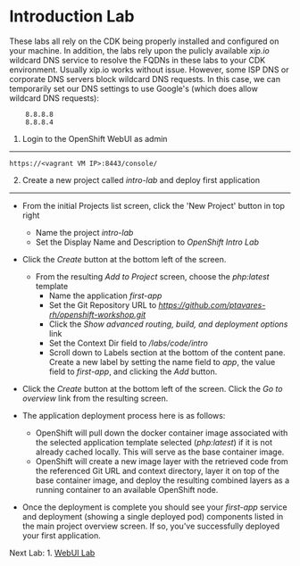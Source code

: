Introduction Lab
================

These labs all rely on the CDK being properly installed and configured on your machine. In addition, the labs rely upon the pulicly available _xip.io_ wildcard DNS service to resolve the FQDNs in these labs to your CDK environment. Usually xip.io works without issue. However, some ISP DNS or corporate DNS servers block wildcard DNS requests. In this case, we can temporarily set our DNS settings to use Google's (which does allow wildcard DNS requests):

		8.8.8.8
		8.8.8.4

1) Login to the OpenShift WebUI as admin
----------------------------------------

	https://<vagrant VM IP>:8443/console/

2) Create a new project called _intro-lab_ and deploy first application
-----------------------------------------------------------------------
  - From the initial Projects list screen, click the 'New Project' button in top right
    - Name the project _intro-lab_
    - Set the Display Name and Description to _OpenShift Intro Lab_
    
  - Click the _Create_ button at the bottom left of the screen.
  
	- From the resulting _Add to Project_ screen, choose the _php:latest_ template
	  - Name the application _first-app_
	  - Set the Git Repository URL to _https://github.com/ptavares-rh/openshift-workshop.git_
	  - Click the _Show advanced routing, build, and deployment options_ link
	  - Set the Context Dir field to _/labs/code/intro_
	  - Scroll down to Labels section at the bottom of the content pane. Create a new label by setting the name field to _app_, the value field to _first-app_, and clicking the _Add_ button.
	  
  - Click the _Create_ button at the bottom left of the screen. Click the _Go to overview_ link from the resulting screen.

  - The application deployment process here is as follows:
  	- OpenShift will pull down the docker container image associated with the selected application template selected (_php:latest_) if it is not already cached locally. This will serve as the base container image.
  	- OpenShift will create a new image layer with the retrieved code from the referenced Git URL and context directory, layer it on top of the base container image, and deploy the resulting combined layers as a running container to an available OpenShift node.
  	
  - Once the deployment is complete you should see your _first-app_ service and deployment (showing a single deployed pod) components listed in the main project overview screen. If so, you've successfully deployed your first application.

Next Lab: 1. [WebUI Lab](webui.md)
